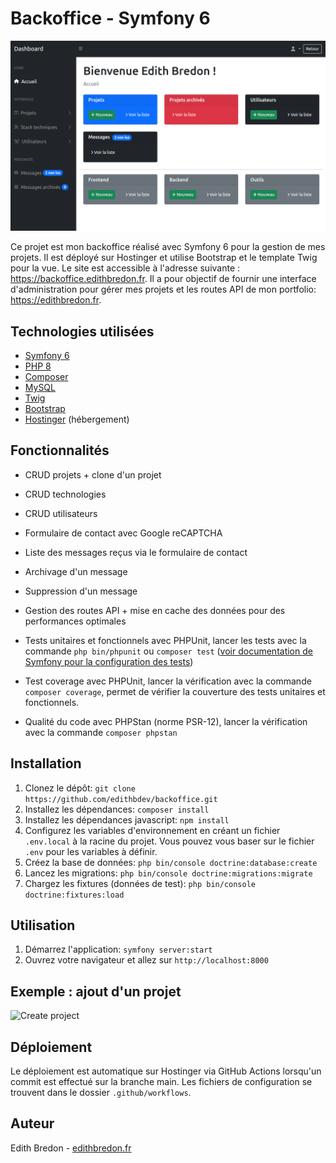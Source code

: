 # Backoffice - Symfony 6

![Capture d'écran du site](screenshot.png)

Ce projet est mon backoffice réalisé avec Symfony 6 pour la gestion de mes projets. Il est déployé sur Hostinger et utilise Bootstrap et le template Twig pour la vue. Le site est accessible à l'adresse suivante : https://backoffice.edithbredon.fr. Il a pour objectif de fournir une interface d'administration pour gérer mes projets et les routes API de mon portfolio: https://edithbredon.fr.

## Technologies utilisées

- [Symfony 6](https://symfony.com/)
- [PHP 8](https://www.php.net/)
- [Composer](https://getcomposer.org/)
- [MySQL](https://www.mysql.com/)
- [Twig](https://twig.symfony.com/)
- [Bootstrap](https://getbootstrap.com/)
- [Hostinger](https://www.hostinger.fr/) (hébergement)

## Fonctionnalités

- CRUD projets + clone d'un projet
- CRUD technologies
- CRUD utilisateurs
- Formulaire de contact avec Google reCAPTCHA
- Liste des messages reçus via le formulaire de contact
- Archivage d'un message 
- Suppression d'un message
- Gestion des routes API + mise en cache des données pour des performances optimales
- Tests unitaires et fonctionnels avec PHPUnit, lancer les tests avec la commande `php bin/phpunit` ou `composer test` ([voir documentation de Symfony pour la configuration des tests](https://symfony.com/doc/current/the-fast-track/fr/17-tests.html))

- Test coverage avec PHPUnit, lancer la vérification avec la commande `composer coverage`, permet de vérifier la couverture des tests unitaires et fonctionnels.
- Qualité du code avec PHPStan (norme PSR-12), lancer la vérification avec la commande `composer phpstan`

## Installation

1. Clonez le dépôt: `git clone https://github.com/edithbdev/backoffice.git`
2. Installez les dépendances: `composer install`
3. Installez les dépendances javascript: `npm install`
4. Configurez les variables d'environnement en créant un fichier `.env.local` à la racine du projet. Vous pouvez vous baser sur le fichier `.env` pour les variables à définir.
5. Créez la base de données: `php bin/console doctrine:database:create`
6. Lancez les migrations: `php bin/console doctrine:migrations:migrate`
7. Chargez les fixtures (données de test): `php bin/console doctrine:fixtures:load`

## Utilisation

1. Démarrez l'application: `symfony server:start`
2. Ouvrez votre navigateur et allez sur `http://localhost:8000`

## Exemple : ajout d'un projet
![Create project](addProject.gif)

## Déploiement

Le déploiement est automatique sur Hostinger via GitHub Actions lorsqu'un commit est effectué sur la branche main. Les fichiers de configuration se trouvent dans le dossier `.github/workflows`.

## Auteur

Edith Bredon - [edithbredon.fr](https://www.edithbredon.fr/)